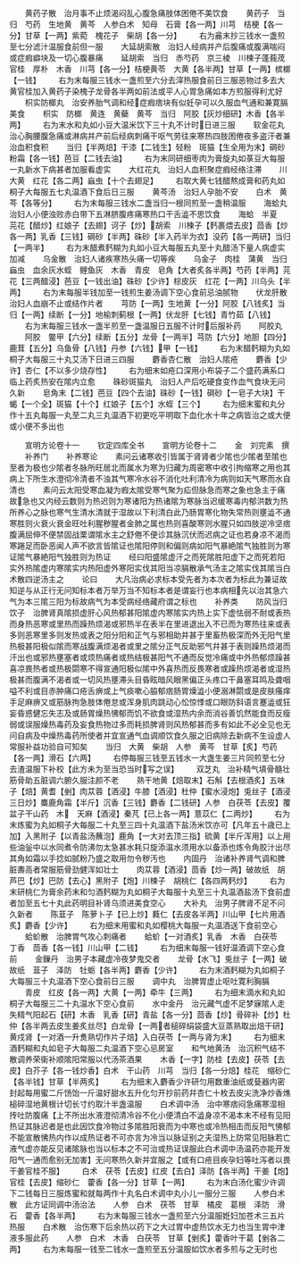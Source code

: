 <!-- { "loadSidebar": true } -->
　　黄药子散　治月事不止烦渴闷乱心腹急痛肢体困倦不美饮食
　　黄药子　当归　芍药　生地黄　黄芩　人参白术　知母　石膏【各一两】川芎　桔梗【各一分】甘草【一两】紫菀　槐花子　柴胡【各一分】
　　右为麄末抄三钱水一盏煎至七分滤汁温服食前但一服
　　大延胡索散　治妇人经病并产后腹痛或腹满喘闷或症瘕癖块及一切心腹暴痛
　　延胡索　当归　赤芍药　京三棱　川楝子蓬莪荗　官桂　厚朴　木香　川芎【各一分】桔梗黄苓　大黄【各半两】甘草【一两】槟榔【一钱】
　　右为末每服三钱水一盏煎至六分去滓热服食前日三服恶物过多去大黄官桂加入黄药子染槐子龙骨各半两如前法或平人心胃急痛如本方煎服得利尤好
　　枳实防榔丸　治安养胎气调和经症瘕痞块有似妊孕可以久服血气通和兼寛膈美食
　　枳实　防榔　黄连　黄蘗　黄芩　当归　阿胶【灰炒细研】木香【各半两】
　　右为末水和丸如小豆大温米饮下三十丸不计时日进三服
　　软金花丸　治心胸腰腹急痛或淋病并产前后经病刺痛干呕气劳往来寒热四肢困倦夜多盗汗者兼治血积食积
　　当归【半两焙】干漆【二钱生】轻粉　斑猫【生全用为末】碙砂粉霜【各一钱】芭豆【二钱去油】
　　右为末同研细枣肉为膏旋丸如菉豆大每服一丸新水下病甚者加服看虚实
　　大红花丸　治妇人血积聚症瘕经络注滞
　　川大黄　红花【各二两】蝱虫【十个去翅足】
　　右取大黄七钱醋熬成膏和药丸如桐子大每服五七丸温酒下食后日三服
　　黄芩汤　治妇人孕胎不安
　　白术　黄芩【各等分】
　　右为末每服三钱水二盏当归一根同煎至一盏稍温服
　　海蛤丸　治妇人小便浊败赤白带下五淋脐腹疼痛寒热口干舌澁不思饮食
　　海蛤　半夏　芫花【醋炒】红娘子【去翅】诃子【炒】胡索　川楝子【麫裹煨去皮】茴香【炒各一两】乳香【三钱】碙砂【半两】硃砂【半入药半为衣】没药【各一两研】当归【一两半】
　　右为末醋煮麫糊为丸如小豆大每服五丸至十丸醋汤下量人病虚实加减
　　乌金散　治妇人诸疾寒热头痛一切等疾
　　乌金子　肉桂　蒲黄　当归　蝱虫　血余灰水蛭　鲤鱼灰　木香　青皮　皂角【大者炙各半两】芍药【半两】芫花【三两醋浸】芭豆【一钱出油】硃砂【少许】棕皮灰　红花【一两】川乌头【半两】
　　右为末每服半钱加至一钱煎生姜汤调下空心食前忌油腻物
　　伏龙肝散　治妇人血崩不止或结作片者
　　芎防【一两】生地黄【一分】阿胶【八钱炙】当归【一两】续断【一分】地榆刺蓟根【一两】伏龙肝【七钱】青竹茹【八钱】
　　右为末每服三钱水一盏半煎至一盏温服日五服不计时后服补药
　　阿胶丸
　　阿胶　鳖甲【六分】续断【五分】龙骨【一两半】芎防【六分】地胆【四分】鹿茸【五分】乌鱼骨【八钱】丹参【六钱】甲【一钱】
　　右为末醋麫糊为丸如桐子大每服三十丸艾汤下日进三四服
　　麝香杏仁散　治妇人隂疮
　　麝香【少许】杏仁【不以多少烧存性】
　　右为细末如疮口深用小布袋子二个盛药满系口临上药炙热安在隂内立愈
　　硃砂斑猫丸　治妇人产后吃硬食变作血气食块无问久新
　　皂角末【二钱】芭豆【四个去油】硃砂【一钱】碙砂【一皂子大块】干蝎【一个全】斑猫【十个】红娘子【五个】水蛭【三个】
　　右为细末蜜和丸分作十五丸每服一丸至二丸三丸温酒下初更吃平明取下血化水十年之病皆治之或大便或小便不多出也










　　宣明方论卷十一
　　钦定四库全书
　　宣明方论卷十二
　　金　刘完素　撰
　　补养门
　　补养寒论
　　素问云诸寒收引皆属于肾肾者少隂也少隂者至隂也至者为极也少隂者冬脉所旺居北而属水为寒为归藏为周密寒中收引拘缩寒之用也其病上下所生水澄彻冷清者不浊其气寒冷水谷不消化吐利清冷为病则如天气寒而水自清也
　　素问云太阳受寒血凝为瘕太隂受寒气聚为疝但脉急而寒之象也急主于痛故急也又内经云数则为热迟则为寒诸阳为热诸隂为寒脉当迟缓寒毒内郁洪数为热所养心之脉也寒气生清水清就于湿故以下利清白此乃肠胃寒化物失常热则壅澁不通寒胜则火衰火衰金旺吐利腥秽腥者金肺之属也热则喜酸寒则水腥只如四肢逆冷坚痞腹满屈伸不便禁固战栗谓隂水主之舒倦不便诊其脉沉伏而迟病之证也若身凉不渴而寒踡足而卧恶闻人声不欲言皆隂证也隂阳停则和偏则病如阳气暴絶隂气独胜则为寒证隂气暴絶阳气独胜则为热证
　　经曰阳盛隂虚汗之而死隂胜阳虚下之而死若阳实外热隂虚内寒隂实内热阳虚外寒阳实伐其阳当凉膈散承气汤主之隂实伐其隂当白术散四逆汤主之
　　论曰
　　大凡治病必求标本受先者为本次者为标此为兼证故知逆与从正行无问知标本者万举万当不知标本者是谓妄行也本病相先以治其急六气为本三隂三阳为标故病气为本受病经络藏府谓之标也
　　补养类
　　防风当归饮子　治脾肾真隂损虚肝心风热郁甚阳隂虚内寒隂实内热上实下虚怯弱不耐或表热而身热恶寒或里热而躁热烦渴或邪热半在表半在里进退出入不已而为寒热往来或表多则恶寒里多则发热或表之阳分阳和正气与邪相助并甚于里畜热极深而外无阳气里热极甚阳极似隂而寒战腹满烦渴者或里之隂分正气反助邪气幷甚于表则躁热烦渴而汗出也或邪热壅塞者或烦热痛者或热结极甚阳气不通而反觉冷痛或中外热郁烦躁甚喜凉畏热者或热极閟寒不得宣通阳极似隂中外喜热而反畏寒者或躁热烦渴者或湿热极甚而腹满不渴者或一切风热壅滞头目昏眩暗风眼黑偏正头疼口干鼻塞耳鸣及聋咽嗌不利或目赤肿痛口疮舌痹或上气痰嗽心脇郁痞肠胃燥澁小便溺淋閟或是皮肤瘙痒手足麻痹又或筋脉拘急肢体倦怠或浑身肌肉跳动心忪惊悸或口眼防斜语言蹇澁或狂妄昏惑健忘失志及或肠胃燥热怫郁而饥不欲食或湿热内余而消谷善饥然能食而反瘦弱或误服燥热毒药及妄食热物过多而耗损脾肾则风热郁甚而多有如此不必全见也无问自病及中燥热毒药所使者并宜宣通气血调顺饮食久服之旧病除去新病不生设虚人常服补益功验自可知矣
　　当归　大黄　柴胡　人参　黄芩　甘草【炙】芍药【各一两】滑石【六两】
　　右停每服三钱至五钱水一大盏生姜三片同煎至七分去渣温服下补校【此方未为至当恐当时写之误】
　　双芝丸　治补精气填骨髓壮筋骨助五脏调六腑久服注颜不老
　　熟干地黄【焙取末】石斛【去根酒炙】五味子【焙】黄耆【剉】肉苁蓉【酒浸】牛膝【酒浸】杜仲【蜜水浸炮】兎丝子【酒浸三日炒】麋鹿角霜【半斤】沉香【三钱】麝香【二钱研】人参　白茯苓【去皮】覆盆子干山药　木　天麻【酒浸】秦芃【已上各一两】薏苡仁【二两炒】
　　右为末炼蜜为丸如桐子大每服二十丸至三四十丸温酒下盐汤米饮亦可【凡年五十歳已上加】入黑附子【以青盐汤蘸泡】鹿角【一大对去顶三指】硫黄【半斤浑用】以上用些油釡中以水同煮令防沸勿太急甚水耗只旋添温水须用水以备添也炼令角胶汁出尽其角如霜以手捻如腻粉乃盛之取用勿令秽汚也
　　内固丹　治诸补养肾气调和脾脏夀高者常服筋骨劲健浑如壮士
　　肉苁蓉【酒浸】茴香【炒一两】破故纸　胡芦巴【炒】巴防【去心】黑附子【炮】川楝子　胡桃仁【各四两麫炒】
　　右为末研桃仁为膏余药末和匀酒麫糊为丸如桐子大每服十丸至三十丸温酒盐汤下食前虚者加至五七十丸此药明目补肾乌须进美食空心
　　大补丸　治男子脾肾不足不问久新者
　　陈韮子　陈萝卜子【已上炒】蕤仁【去皮各半两】川山甲【七片用酒炙】麝香【少许】
　　右为细末用蜜和丸如樱桃大每服一丸温酒送下食前空心
　　蛤蚧散　治脾胃气攻心刺痛者
　　蛤蚧【一对酒炙】乳香　木香　白茯苓　丁香　茴香【各一钱】川山甲【二钱】
　　右为细末每服一钱好温酒调下空心食前
　　金鏁丹　治男子本藏虚冷夜梦鬼交者
　　龙骨【水飞】兎丝子【一两】破故纸　韮子　泽防　牡蛎【各半两】麝香【少许】
　　右为末酒麫糊为丸如桐子大每服三十丸温酒下空心食前日三服
　　调中丸　治脾胃虚止呕吐寛利胸膈
　　青皮　红皮【各一两】大黄【一两】牵牛【三两】
　　右为细末滴水和丸如桐子大每服三二十丸温水下空心食前
　　水中金丹　治元藏气虚不足梦寐隂人走失精气阳起石【研】木香　乳香【研】青盐【各一分】茴香【炒】骨碎补【炒】杜仲【各半两去皮生姜炙丝尽】白龙骨【一两者槌碎绢袋盛大豆蒸熟取出焙干研】黄戍肾【一对酒一升煑熟切作片子焙】入白茯苓【一两与肾为末】
　　右为细末酒麫糊和丸如皂子大每服二丸温酒下空心忌房室
　　和气地黄汤　治沉积气结不散调养荣衞补顺隂阳常服以代汤茶酒果
　　木香【一字】防桂【去皮】茯苓【去皮】白芥子【各一钱炒香】白术　干山药　川芎　当归【各一分焙】桂花　缩砂仁【各半钱】甘草【半两炙】
　　右为细末入麝香少许研匀用数重油纸或甆器内密封起每用蜜二斤饧饴一斤温好甜水五升化匀开抄前药幷杏仁十枚去皮尖洗净炒香燋槌碎湿地黄根计切长寸约取汁半盏温服
　　白术调中汤　治中寒痞闷急痛寒湿相抟吐防腹痛【上不所出水液澄彻清冷谷不化小便清白不澁身凉不渴本末不经有见阳热证其脉迟者是也此因饮食冷物过多隂胜阳衰而为中寒也或冷热相击而反阳气怫郁不能宣散怫热内作以成热证者不可亦言为冷当以脉证别之夫湿热上防常见阳脉若亡液气虚亦能反见诸隂脉也当以标本之不可治或热证误服此白术调中汤温药亦能开发阳气一通而愈别无加害】无问寒热久新并宜服之【或有口疮目疾孕妇等吐泻者以畏干姜官桂不服】
　　白术　茯苓【去皮】红皮【去白】泽防【各半两】干姜【炮】官桂【去皮】缩砂仁　藿香【各一分】甘草【一两】
　　右为末白汤化蜜少许调下二钱每日三服炼蜜和就每两作十丸名白术调中丸小儿一服分三服
　　人参白术散　此方证同调中汤治法
　　人参　白术　茯苓　甘草　橘皮　葛根　泽防　滑石　藿香【各半两】
　　右为末每服三钱水一盏煎至六分温服姙妇加苍术三五片热服
　　白术散　治伤寒下后余热以药下之大过胃中虚热饮水无力也当生胃中津液多服此药
　　人参　白术　木香　白茯苓　甘草【剉炙】藿香叶干葛【剉各二两】
　　右为末每服一钱至二钱水一盏煎至五分温服如饮水者多煎与之无时也
